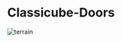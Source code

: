 # Classicube-Doors


![terrain](https://github.com/morgana-x/Classicube-Doors/assets/89588301/8b1f23a6-1747-4dcb-b260-4511f8da192d)
